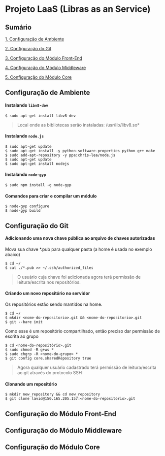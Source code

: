 # Projeto LaaS (Libras as an Service)

## Sumário

[1. Configuração de Ambiente](#configuração-de-ambiente)

[2. Configuração do Git](#configuração-do-git)

[3. Configuração do Módulo Front-End](#configuração-do-módulo-front-end)

[4. Configuração do Módulo Middleware](#configuração-do-módulo-middleware)

[5. Configuração do Módulo Core](#configuração-do-módulo-core)

## Configuração de Ambiente

#### Instalando `libv8-dev`

	$ sudo apt-get install libv8-dev

> Local onde as bibliotecas serão instaladas: /usr/lib/libv8.so*

####  Instalando `node.js`

	$ sudo apt-get update
	$ sudo apt-get install -y python-software-properties python g++ make
	$ sudo add-apt-repository -y ppa:chris-lea/node.js
	$ sudo apt-get update
	$ sudo apt-get install nodejs

####  Instalando `node-gyp`

	$ sudo npm install -g node-gyp

#### Comandos para criar e compilar um módulo

	$ node-gyp configure
	$ node-gyp build

## Configuração do Git

#### Adicionando uma nova chave pública ao arquivo de chaves autorizadas

Mova sua chave *.pub para qualquer pasta (a home é usada no exemplo abaixo)

	$ cd ~/
	$ cat ./*.pub >> ~/.ssh/authorized_files

> O usuário cuja chave foi adicionada agora terá permissão de leitura/escrita nos repositórios.

#### Criando um novo repositório no servidor

Os repositórios estão sendo mantidos na home.

	$ cd ~/
	$ mkdir <nome-do-repositorio>.git && <nome-do-repositorio>.git
	$ git --bare init

Como esse é um repositório compartilhado, então preciso dar permissão de escrita ao grupo

	$ cd <nome-do-repositório>.git
	$ sudo chmod -R g+ws *
	$ sudo chgrp -R <nome-do-grupo> *
	$ git config core.sharedRepository true

> Agora qualquer usuário cadastrado terá permissão de leitura/escrita ao git através do protocolo SSH

#### Clonando um repositório

	$ mkdir new_repository && cd new_repository
	$ git clone lavid@150.165.205.157:<nome-do-repositorio>.git

## Configuração do Módulo Front-End

## Configuração do Módulo Middleware

## Configuração do Módulo Core